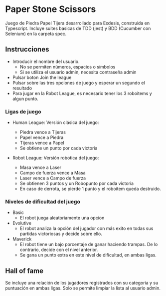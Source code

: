 # Paper Stone Scissors

Juego de Piedra Papel Tijera desarrollado para Exdesis, construida en Typescript. Incluye suites basicas de TDD (jest) y BDD (Cucumber con Selenium) en la carpeta spec.

## Instrucciones

- Introducir el nombre del usuario. 
  - No se permiten números, espacios o símbolos
  - Si se utiliza el usuario admin, necesita contraseña admin
- Pulsar boton Join the league
- Pulsar sobre las tres opciones de juego y esperar un segundo el resultado
- Para jugar en la Robot League, es necesario tener los 3 roboitems y algun punto.


### Ligas de juego

- Human League: Versión clásica del juego:
  - Piedra vence a Tijeras
  - Papel vence a Piedra
  - Tijeras vence a Papel
  - Se obtiene un punto por cada victoria

- Robot League: Versión robotica del juego:
  - Masa vence a Laser
  - Campo de fuerza vence a Masa
  - Laser vence a Campo de fuerza
  - Se obtienen 3 puntos y un Robopunto por cada victoria
  - En caso de derrota, se pierde 1 punto y el roboitem queda destruido.

### Niveles de dificultad del juego
- Basic
  - El robot juega aleatoriamente una opcion
- Evolutive
  - El robot analiza la opción del jugador con más exito en todas sus partidas victoriosas y decide sobre ello.
- Maverick
  - El robot tiene un bajo porcentaje de ganar haciendo trampas. De lo contrario, decide con el nivel anterior.
  - Se gana un punto extra en este nivel de dificultad, en ambas ligas.

## Hall of fame
Se incluye una relación de los jugadores registrados con su categoria y su puntuación en ambas ligas. Solo se permite limpiar la lista al usuario admin.